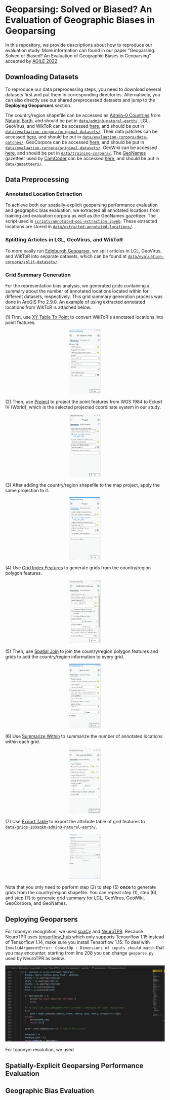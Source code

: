 # Geoparsing: Solved or Biased? An Evaluation of Geographic Biases in Geoparsing
In this repository, we provide descriptions about how to reproduce our evaluation study. More information can found in our paper "Geoparsing: Solved or Biased? An Evaluation of Geographic Biases in Geoparsing" accepted by [AGILE 2022](https://agile-online.org/index.php/conference-2022). 

## Downloading Datasets
To reproduce our data preprocessing steps, you need to download several datasets first and put them in corresponding directories. Alternatively, you can also directly use our shared preprocessed datasets and jump to the **Deploying Geoparsers** section.

The country/region shapefile can be accessed as [Admin-0 Countries](https://www.naturalearthdata.com/http//www.naturalearthdata.com/download/10m/cultural/ne_10m_admin_0_countries.zip) from [Natural Earth](https://www.naturalearthdata.com), and should be put in [`data/admin0-natural-earth/`](data/admin0-natural-earth/). LGL, GeoVirus, and WikToR can be accessed [here](https://github.com/milangritta/Geocoding-with-Map-Vector/tree/master/data), and should be put in [`data/evaluation-corpora/original-datasets/`](data/evaluation-corpora/original-datasets/). Their data patches can be accessed [here](https://github.com/google-research-datasets/mlg_evaldata), and should be put in [`data/evaluation-corpora/data-patches/`](data/evaluation-corpora/data-patches/). GeoCorpora can be accessed [here](https://github.com/geovista/GeoCorpora), and should be put in [`data/evaluation-corpora/original-datasets/`](data/evaluation-corpora/original-datasets/). GeoWiki can be accessed [here](https://www.repository.cam.ac.uk/bitstream/handle/1810/277772/geowiki.txt.zip?sequence=5&isAllowed=y), and should be put in
[`data/training-corpora/`](data/training-corpora/). The [GeoNames](http://www.geonames.org/) gazetteer used by [CamCoder](https://github.com/milangritta/Geocoding-with-Map-Vector) can be accessed [here](https://www.repository.cam.ac.uk/bitstream/handle/1810/277772/allCountries.txt.zip?sequence=4&isAllowed=y), and should be put in [`data/gazetteers/`](data/gazetteers/).

## Data Preprocessing
### Annotated Location Extraction
To achieve both our spatially-explicit geoparsing performance evaluation and geographic bias evaluation, we extracted all annotated locations from training and evaluation corpora as well as the GeoNames gazetteer. The script used is [`scripts/annotated-poi-extraction.ipynb`](scripts/annotated-poi-extraction.ipynb). These extracted locations are stored in [`data/extracted-annotated-locations/`](data/extracted-annotated-locations/). 

### Splitting Articles in LGL, GeoVirus, and WikToR
To more easily run [Edinburgh Geoparser](https://www.inf.ed.ac.uk/research/isdd/admin/package?view=1&id=199), we split articles in LGL, GeoVirus, and WikToR into separate datasets, which can be found at [`data/evaluation-corpora/split-datasets/`](data/evaluation-corpora/split-datasets/).

### Grid Summary Generation
For the representation bias analysis, we generated grids containing a summary about the number of annotated locations located within for different datasets, respectively. This grid summary generation process was done in ArcGIS Pro 2.9.0. An example of using extracted annotated locations from WikToR is attached below.

(1) First, use [XY Table To Point](https://pro.arcgis.com/en/pro-app/latest/tool-reference/data-management/xy-table-to-point.htm) to convert WikToR's annotated locations into point features.

<div align=center>
<img src="screenshots/grid-summary-generation-1.PNG" width='20%' height = '20%'>
</div>

(2) Then, use [Project](https://pro.arcgis.com/en/pro-app/latest/tool-reference/data-management/project.htm) to project the point features from WGS 1984 to Eckert IV (World), which is the selected projected coordinate system in our study.

<div align=center>
<img src="screenshots/grid-summary-generation-2.PNG" width='20%' height = '20%'>
</div>

(3) After adding the country/region shapefile to the map project, apply the same projection to it.

<div align=center>
<img src="screenshots/grid-summary-generation-3.PNG" width='20%' height = '20%'>
</div>

(4) Use [Grid Index Features](https://pro.arcgis.com/en/pro-app/latest/tool-reference/cartography/grid-index-features.htm) to generate grids from the country/region polygon features.

<div align=center>
<img src="screenshots/grid-summary-generation-4.PNG" width='20%' height = '20%'>
</div>

(5) Then, use [Spatial Join](https://pro.arcgis.com/en/pro-app/latest/tool-reference/analysis/spatial-join.htm) to join the country/region polygon features and grids to add the country/region information to every grid. 

<div align=center>
<img src="screenshots/grid-summary-generation-5.PNG" width='20%' height = '20%'>
</div>

(6) Use [Summarize Within](https://pro.arcgis.com/en/pro-app/latest/tool-reference/analysis/summarize-within.htm) to summarize the number of annotated locations within each grid.

<div align=center>
<img src="screenshots/grid-summary-generation-6.PNG" width='20%' height = '20%'>
</div>

(7) Use [Export Table](https://pro.arcgis.com/en/pro-app/latest/help/data/tables/export-tables.htm) to export the attribute table of grid features to [`data/grids-100sqkm-admin0-natural-earth/`](data/grids-100sqkm-admin0-natural-earth/).

<div align=center>
<img src="screenshots/grid-summary-generation-7.PNG" width='20%' height = '20%'>
</div>

Note that you only need to perform step (2) to step (5) **once** to generate grids from the country/region shapefile. You can repeat step (1), step (6), and step (7) to generate grid summary for LGL, GeoVirus, GeoWiki, GeoCorpora, and GeoNames. 

## Deploying Geoparsers
For toponym recognition, we used [spaCy](https://spacy.io/usage) and [NeuroTPR](https://github.com/geoai-lab/NeuroTPR). Because NeuroTPR uses [tensorflow_hub](https://www.tensorflow.org/hub/installation) which only supports Tensorflow 1.15 instead of Tensorflow 1.14, make sure you install Tensorflow 1.15. To deal with `InvalidArgumentError: ConcatOp : Dimensions of inputs should match` that you may encounter, starting from line 208 you can change `geoparse.py` used by NeuroTPR as below.

<div align=center>
<img src="screenshots/neurotpr-geoparse-change.PNG">
</div>

For toponym resolution, we used 

## Spatially-Explicit Geoparsing Performance Evaluation

## Geographic Bias Evaluation